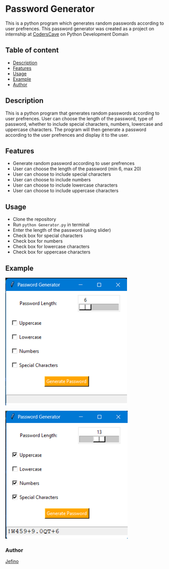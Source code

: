 # Password Generator

This is a python program which generates random passwords according to user prefrences.
This password generator was created as a project on internship at [CodersCave](https://www.coderscave.in) on Python Development Domain

## Table of content
- [Description](#description)
- [Features](#features)
- [Usage](#usage)
- [Example](#example)
- [Author](#author)

## Description
This is a python program that generates random passwords according to user prefrences. User can choose the length of the password, type of password, whether to include special characters, numbers, lowercase and uppercase characters.
The program will then generate a password according to the user prefrences and display it to the user.
## Features
- Generate random password according to user prefrences
- User can choose the length of the password (min 6, max 20)
- User can choose to include special characters
- User can choose to include numbers
- User can choose to include lowercase characters
- User can choose to include uppercase characters

## Usage
- Clone the repository
- Run ```python Generator.py``` in terminal
- Enter the length of the password (using slider)
- Check box for special characters
- Check box for numbers
- Check box for lowercase characters
- Check box for uppercase characters
 
## Example
![img.png](img.png)

![img_1.png](img_1.png)

### Author
[Jefino](https://github.com/Jefino9488)